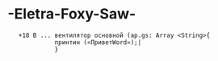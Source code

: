 # -Eletra-Foxy-Saw-
       +18 В ... вентилятор основной (ар.gs: Array <String>{
	             принтин («ПриветWord»);|
				 }
